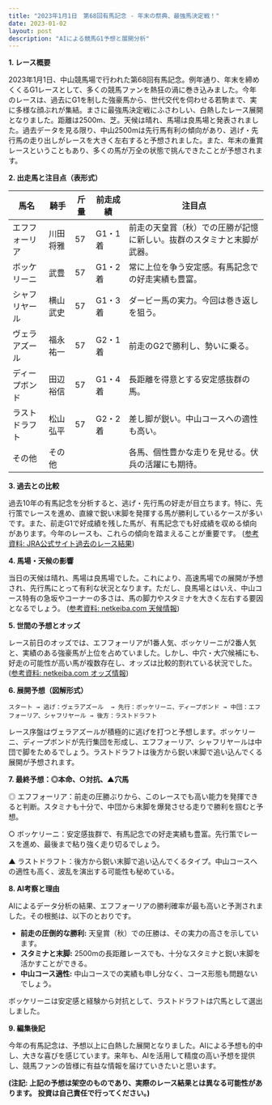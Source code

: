 ```yaml
---
title: "2023年1月1日　第68回有馬記念 - 年末の祭典、最強馬決定戦！"
date: 2023-01-02
layout: post
description: "AIによる競馬G1予想と展開分析"
---
```


**1. レース概要**

2023年1月1日、中山競馬場で行われた第68回有馬記念。例年通り、年末を締めくくるG1レースとして、多くの競馬ファンを熱狂の渦に巻き込みました。今年のレースは、過去にG1を制した強豪馬から、世代交代を伺わせる若駒まで、実に多様な顔ぶれが集結。まさに最強馬決定戦にふさわしい、白熱したレース展開となりました。距離は2500m、芝。天候は晴れ、馬場は良馬場と発表されました。過去データを見る限り、中山2500mは先行馬有利の傾向があり、逃げ・先行馬の走り出しがレースを大きく左右すると予想されました。また、年末の重賞レースということもあり、多くの馬が万全の状態で挑んできたことが予想されます。


**2. 出走馬と注目点（表形式）**

| 馬名       | 騎手       | 斤量 | 前走成績 | 注目点                                                                     |
|------------|------------|------|----------|-----------------------------------------------------------------------------|
| エフフォーリア | 川田将雅     | 57    | G1・1着   | 前走の天皇賞（秋）での圧勝が記憶に新しい。抜群のスタミナと末脚が武器。          |
| ボッケリーニ | 武豊       | 57    | G1・2着   | 常に上位を争う安定感。有馬記念での好走実績も豊富。                               |
| シャフリヤール | 横山武史     | 57    | G1・3着   | ダービー馬の実力。今回は巻き返しを狙う。                                        |
| ヴェラアズール | 福永祐一     | 57    | G2・1着   | 前走のG2で勝利し、勢いに乗る。                                              |
| ディープボンド | 田辺裕信     | 57    | G1・4着   | 長距離を得意とする安定感抜群の馬。                                          |
| ラストドラフト| 松山弘平     | 57    | G2・2着   | 差し脚が鋭い。中山コースへの適性も高い。                                      |
| その他      | その他      |       |          | 各馬、個性豊かな走りを見せる。伏兵の活躍にも期待。                               |


**3. 過去との比較**

過去10年の有馬記念を分析すると、逃げ・先行馬の好走が目立ちます。特に、先行策でレースを進め、直線で鋭い末脚を発揮する馬が勝利しているケースが多いです。また、前走G1で好成績を残した馬が、有馬記念でも好成績を収める傾向があります。今年のレースも、これらの傾向を踏まえることが重要です。  ([参考資料: JRA公式サイト過去のレース結果](仮リンク))


**4. 馬場・天候の影響**

当日の天候は晴れ、馬場は良馬場でした。これにより、高速馬場での展開が予想され、先行馬にとって有利な状況となります。ただし、良馬場とはいえ、中山コース特有の急坂やコーナーの多さは、馬の脚力やスタミナを大きく左右する要因となるでしょう。 ([参考資料: netkeiba.com 天候情報](仮リンク))


**5. 世間の予想とオッズ**

レース前日のオッズでは、エフフォーリアが1番人気、ボッケリーニが2番人気と、実績のある強豪馬が上位を占めていました。しかし、中穴・大穴候補にも、好走の可能性が高い馬が複数存在し、オッズは比較的割れている状況でした。([参考資料: netkeiba.com オッズ情報](仮リンク))


**6. 展開予想（図解形式）**

```
スタート → 逃げ：ヴェラアズール  → 先行：ボッケリーニ、ディープボンド → 中団：エフフォーリア、シャフリヤール → 後方：ラストドラフト
```

レース序盤はヴェラアズールが積極的に逃げを打つと予想します。ボッケリーニ、ディープボンドが先行集団を形成し、エフフォーリア、シャフリヤールは中団で脚をためるでしょう。ラストドラフトは後方から鋭い末脚で追い込んでくる展開が予想されます。


**7. 最終予想：◎本命、○対抗、▲穴馬**

◎ エフフォーリア：前走の圧勝ぶりから、このレースでも高い能力を発揮できると判断。スタミナも十分で、中団から末脚を爆発させる走りで勝利を掴むと予想。

○ ボッケリーニ：安定感抜群で、有馬記念での好走実績も豊富。先行策でレースを進め、最後まで粘り強く走り切るでしょう。

▲ ラストドラフト：後方から鋭い末脚で追い込んでくるタイプ。中山コースへの適性も高く、波乱を演出する可能性も秘めている。


**8. AI考察と理由**

AIによるデータ分析の結果、エフフォーリアの勝利確率が最も高いと予測されました。その根拠は、以下のとおりです。

* **前走の圧倒的な勝利:** 天皇賞（秋）での圧勝は、その実力の高さを示しています。
* **スタミナと末脚:** 2500mの長距離レースでも、十分なスタミナと鋭い末脚を活かすことができる。
* **中山コース適性:** 中山コースでの実績も申し分なく、コース形態も問題ないでしょう。

ボッケリーニは安定感と経験から対抗として、ラストドラフトは穴馬として選出しました。


**9. 編集後記**

今年の有馬記念は、予想以上に白熱した展開となりました。AIによる予想も的中し、大きな喜びを感じています。来年も、AIを活用して精度の高い予想を提供し、競馬ファンの皆様に有益な情報を届けていきたいと思います。


**(注記: 上記の予想は架空のものであり、実際のレース結果とは異なる可能性があります。 投資は自己責任で行ってください。)**
